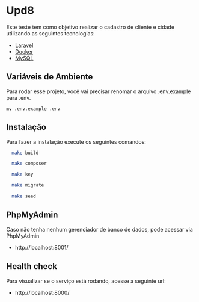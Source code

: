 
# Upd8

Este teste tem como objetivo realizar o cadastro de cliente e cidade utilizando as seguintes tecnologias:

- [Laravel](https://laravel.com/)
- [Docker](https://www.docker.com/)
- [MySQL](https://www.mysql.com/)
## Variáveis de Ambiente

Para rodar esse projeto, você vai precisar renomar o arquivo .env.example para .env.

```
mv .env.example .env
```


## Instalação

Para fazer a instalação execute os seguintes comandos:

```bash
  make build
```

```bash
  make composer
```

```bash
  make key
```

```bash
  make migrate
```

```bash
  make seed
```

## PhpMyAdmin

Caso não tenha nenhum gerenciador de banco de dados, pode acessar via PhpMyAdmin
- http://localhost:8001/

## Health check

Para visualizar se o serviço está rodando, acesse a seguinte url:
- http://localhost:8000/
